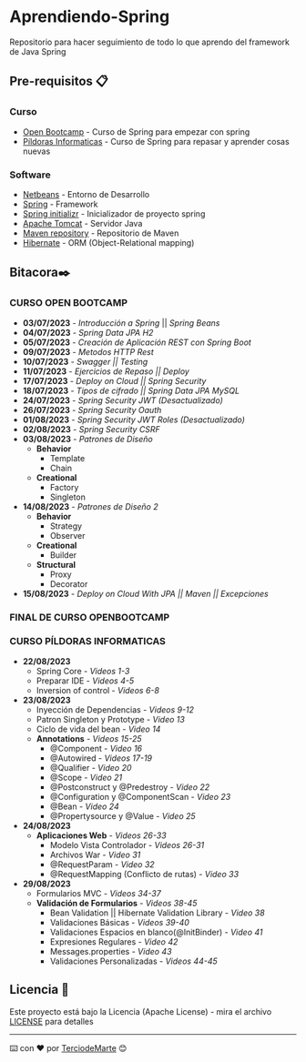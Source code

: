 # Aprendiendo-Spring
Repositorio para hacer seguimiento de todo lo que aprendo del framework de Java Spring

## Pre-requisitos 📋

### Curso
* [Open Bootcamp](https://open-bootcamp.com/) - Curso de Spring para empezar con spring
* [Píldoras Informaticas](https://www.pildorasinformaticas.es/) - Curso de Spring para repasar y aprender cosas nuevas

### Software
* [Netbeans](https://netbeans.apache.org/) - Entorno de Desarrollo
* [Spring](https://spring.io/) - Framework
* [Spring initializr](https://start.spring.io/) - Inicializador de proyecto spring
* [Apache Tomcat](https://tomcat.apache.org/) - Servidor Java
* [Maven repository](https://mvnrepository.com/) - Repositorio de Maven
* [Hibernate](https://hibernate.org/) - ORM (Object-Relational mapping)
  
## Bitacora✒️

### CURSO OPEN BOOTCAMP

* **03/07/2023** - *Introducción a Spring* || *Spring Beans*
* **04/07/2023** - *Spring Data JPA H2*
* **05/07/2023** - *Creación de Aplicación REST con Spring Boot*
* **09/07/2023** - *Metodos HTTP Rest*
* **10/07/2023** - *Swagger || Testing*
* **11/07/2023** - *Ejercicios de Repaso || Deploy*
* **17/07/2023** - *Deploy on Cloud || Spring Security*
* **18/07/2023** - *Tipos de cifrado || Spring Data JPA MySQL*
* **24/07/2023** - *Spring Security JWT (Desactualizado)*
* **26/07/2023** - *Spring Security Oauth*
* **01/08/2023** - *Spring Security JWT Roles (Desactualizado)*
* **02/08/2023** - *Spring Security CSRF*
* **03/08/2023** - *Patrones de Diseño*
  * **Behavior**
    * Template
    * Chain
  * **Creational**
    * Factory
    * Singleton
* **14/08/2023** - *Patrones de Diseño 2*
  * **Behavior**
    * Strategy
    * Observer
  * **Creational**
    * Builder
  * **Structural**
    * Proxy
    * Decorator
* **15/08/2023** - *Deploy on Cloud With JPA || Maven || Excepciones* 

### FINAL DE CURSO OPENBOOTCAMP

### CURSO PÍLDORAS INFORMATICAS
* **22/08/2023** 
  * Spring Core - *Videos 1-3*  
  * Preparar IDE - *Videos 4-5*
  * Inversion of control - *Videos 6-8*
* **23/08/2023** 
  * Inyección de Dependencias - *Videos 9-12* 
  * Patron Singleton y Prototype - *Video 13* 
  * Ciclo de vida del bean - *Video 14*
  * **Annotations** - *Videos 15-25*
    * @Component - *Video 16*
    * @Autowired - *Videos 17-19*
    * @Qualifier - *Video 20*
    * @Scope - *Video 21*
    * @Postconstruct y @Predestroy - *Video 22*
    * @Configuration y @ComponentScan - *Video 23*
    * @Bean - *Video 24*
    * @Propertysource y @Value - *Video 25*
* **24/08/2023**
  * **Aplicaciones Web** - *Videos 26-33*
    * Modelo Vista Controlador - *Videos 26-31*
    * Archivos War - *Video 31*
    * @RequestParam - *Video 32*
    * @RequestMapping (Conflicto de rutas) - *Video 33*
* **29/08/2023**
  * Formularios MVC - *Videos 34-37*
  * **Validación de Formularios** - *Videos 38-45*
    * Bean Validation || Hibernate Validation Library  - *Video 38*
    * Validaciones Básicas - *Videos 39-40*
    * Validaciones Espacios en blanco(@InitBinder) - *Video 41*
    * Expresiones Regulares - *Video 42*
    * Messages.properties - *Video 43*
    * Validaciones Personalizadas - *Videos 44-45*

## Licencia 📄

Este proyecto está bajo la Licencia (Apache License) - mira el archivo [LICENSE](LICENSE) para detalles

---
⌨️ con ❤️ por [TerciodeMarte](https://github.com/TerciodeMarte) 😊
